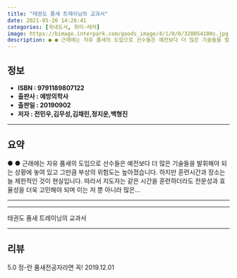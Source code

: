```yaml
---
title: "태권도 품새 트레이닝의 교과서"
date: 2021-05-26 14:26:41
categories: [국내도서, 취미-레저]
image: https://bimage.interpark.com/goods_image/4/1/0/0/320054100s.jpg
description: ● ● 근래에는 자유 품새의 도입으로 선수들은 예전보다 더 많은 기술들을 발휘해야 되는 상황에 놓여 있고 그만큼 부상의 위험도는 높아졌습니다. 하지만 훈련시간과 장소는 늘 제한적인 것이 현실입니다. 따라서 지도자는 같은 시간을 훈련하더라도 전문성과 효율성을 더욱 고민해야 되며 이는
---
```


## **정보**

- **ISBN : 9791189807122**
- **출판사 : 예방의학사**
- **출판일 : 20190902**
- **저자 : 전민우,김무성,김채린,정지운,백형진**

------



## **요약**

●  ●  근래에는 자유 품새의 도입으로 선수들은 예전보다 더 많은 기술들을 발휘해야 되는 상황에 놓여 있고 그만큼 부상의 위험도는 높아졌습니다. 하지만 훈련시간과 장소는 늘 제한적인 것이 현실입니다. 따라서 지도자는 같은 시간을 훈련하더라도 전문성과 효율성을 더욱 고민해야 되며 이는 저 뿐 아니라 많은... 

------



------


태권도 품새 트레이닝의 교과서 

------


## **리뷰** 

5.0 정-란 품새전공자라면 꼭! 2019.12.01 <br/>